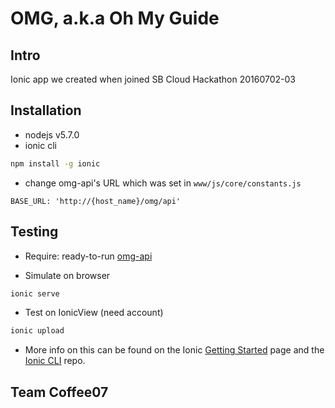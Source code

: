 # OMG, a.k.a Oh My Guide


## Intro

Ionic app we created when joined SB Cloud Hackathon 20160702-03

## Installation

* nodejs v5.7.0
* ionic cli
```bash
npm install -g ionic
```

* change omg-api's URL which was set in `www/js/core/constants.js`
```
BASE_URL: 'http://{host_name}/omg/api'
```

## Testing

* Require: ready-to-run [omg-api](https://github.com/heocoi/omg-api)

* Simulate on browser
```bash
ionic serve
```

* Test on IonicView (need account)
```bash
ionic upload
```

* More info on this can be found on the Ionic [Getting Started](http://ionicframework.com/getting-started) page and the [Ionic CLI](https://github.com/driftyco/ionic-cli) repo.

## Team Coffee07
